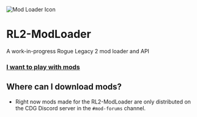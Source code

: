![Mod Loader Icon](https://raw.githubusercontent.com/TacoConKvass/RL2-ModLoader/main/Assets/ModLoaderSocialPreview-1600x516.png)
# RL2-ModLoader
A work-in-progress Rogue Legacy 2 mod loader and API

### [I want to play with mods](https://github.com/TacoConKvass/RL2-ModLoader/blob/main/PLAYER-SETUP.md)

## Where can I download mods?
- Right now mods made for the RL2-ModLoader are only distributed on the CDG Discord server in the `#mod-forums` channel.